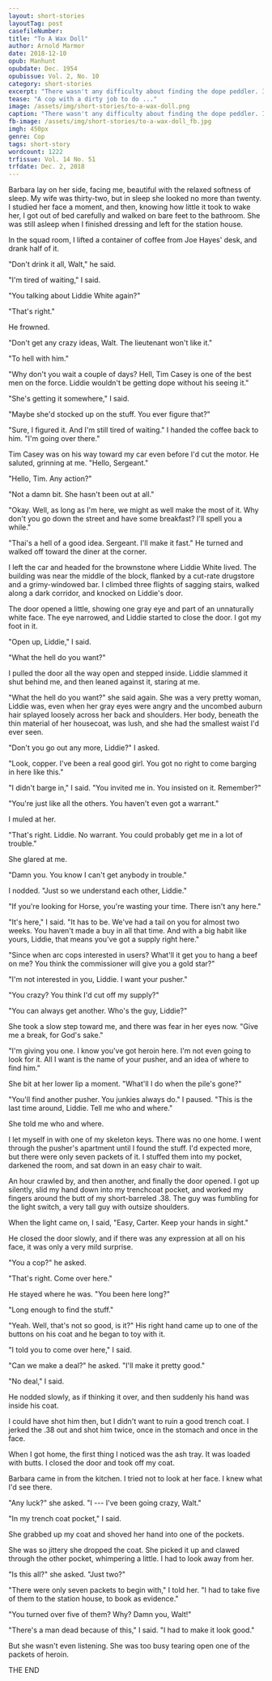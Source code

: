 ```yaml
---
layout: short-stories
layoutTag: post
casefileNumber: 
title: "To A Wax Doll"
author: Arnold Marmor
date: 2018-12-10
opub: Manhunt
opubdate: Dec. 1954
opubissue: Vol. 2, No. 10
category: short-stories
excerpt: "There wasn't any difficulty about finding the dope peddler. It was just a matter of applying a little pressure, a little murder, and she'd be happy again."
tease: "A cop with a dirty job to do ..."
image: /assets/img/short-stories/to-a-wax-doll.png
caption: "There wasn't any difficulty about finding the dope peddler. It was just a matter of applying a little pressure ..."
fb-image: /assets/img/short-stories/to-a-wax-doll_fb.jpg
imgh: 450px
genre: Cop 
tags: short-story
wordcount: 1222 
trfissue: Vol. 14 No. 51
trfdate: Dec. 2, 2018
---
```


Barbara lay on her side, facing me, beautiful with the relaxed softness of sleep. My wife was thirty-two, but in sleep she looked no more than twenty. I studied her face a moment, and then, knowing how little it took to wake her, I got out of bed carefully and walked on bare feet to the bathroom. She was still asleep when I finished dressing and left for the station house.

In the squad room, I lifted a container of coffee from Joe Hayes' desk, and drank half of it.

"Don't drink it all, Walt," he said.

"I'm tired of waiting," I said.

"You talking about Liddie White again?"

"That's right."

He frowned.

"Don't get any crazy ideas, Walt. The lieutenant won't like it."

"To hell with him."

"Why don't you wait a couple of days? Hell, Tim Casey is one of the best men on the force. Liddie wouldn't be getting dope without his seeing it."

"She's getting it somewhere," I said.

"Maybe she'd stocked up on the stuff. You ever figure that?"

"Sure, I figured it. And I'm still tired of waiting." I handed the coffee back to him. "I'm going over there."

Tim Casey was on his way toward my car even before I'd cut the motor. He saluted, grinning at me. "Hello, Sergeant."

"Hello, Tim. Any action?"

"Not a damn bit. She hasn't been out at all."

"Okay. Well, as long as I'm here, we might as well make the most of it. Why don't you go down the street and have some breakfast? I'll spell you a while."

"Thai's a hell of a good idea. Sergeant. I'll make it fast." He turned and walked off toward the diner at the corner.

I left the car and headed for the brownstone where Liddie White lived. The building was near the middle of the block, flanked by a cut-rate drugstore and a grimy-windowed bar. I climbed three flights of sagging stairs, walked along a dark corridor, and knocked on Liddie's door.

The door opened a little, showing one gray eye and part of an unnaturally white face. The eye narrowed, and Liddie started to close the door. I got my foot in it.

"Open up, Liddie," I said.

"What the hell do you want?"

I pulled the door all the way open and stepped inside. Liddie slammed it shut behind me, and then leaned against it, staring at me.

"What the hell do you want?" she said again. She was a very pretty woman, Liddie was, even when her gray eyes were angry and the uncombed auburn hair splayed loosely across her back and shoulders. Her body, beneath the thin material of her housecoat, was lush, and she had the smallest waist I'd ever seen.

"Don't you go out any more, Liddie?" I asked.

"Look, copper. I've been a real good girl. You got no right to come barging in here like this."

"I didn't barge in," I said. "You invited me in. You insisted on it. Remember?"

"You're just like all the others. You haven't even got a warrant."

I muled at her.

"That's right. Liddie. No warrant. You could probably get me in a lot of trouble."

She glared at me.

"Damn you. You know I can't get anybody in trouble."

I nodded. "Just so we understand each other, Liddie."

"If you're looking for Horse, you're wasting your time. There isn't any here."

"It's here," I said. "It has to be. We've had a tail on you for almost two weeks. You haven't made a buy in all that time. And with a big habit like yours, Liddie, that means you've got a supply right here."

"Since when arc cops interested in users? What'll it get you to hang a beef on me? You think the commissioner will give you a gold star?"

"I'm not interested in you, Liddie. I want your pusher."

"You crazy? You think I'd cut off my supply?"

"You can always get another. Who's the guy, Liddie?"

She took a slow step toward me, and there was fear in her eyes now. "Give me a break, for God's sake."

"I'm giving you one. I know you've got heroin here. I'm not even going to look for it. All I want is the name of your pusher, and an idea of where to find him."

She bit at her lower lip a moment. "What'll I do when the pile's gone?"

"You'll find another pusher. You junkies always do." I paused. "This is the last time around, Liddie. Tell me who and where."

She told me who and where.

I let myself in with one of my skeleton keys. There was no one home. I went through the pusher's apartment until I found the stuff. I'd expected more, but there were only seven packets of it. I stuffed them into my pocket, darkened the room, and sat down in an easy chair to wait.

An hour crawled by, and then another, and finally the door opened. I got up silently, slid my hand down into my trenchcoat pocket, and worked my fingers around the butt of my short-barreled .38. The guy was fumbling for the light switch, a very tall guy with outsize shoulders.

When the light came on, I said, "Easy, Carter. Keep your hands in sight."

He closed the door slowly, and if there was any expression at all on his face, it was only a very mild surprise.

"You a cop?" he asked.

"That's right. Come over here."

He stayed where he was. "You been here long?"

"Long enough to find the stuff."

"Yeah. Well, that's not so good, is it?" His right hand came up to one of the buttons on his coat and he began to toy with it.

"I told you to come over here," I said.

"Can we make a deal?" he asked. "I'll make it pretty good."

"No deal," I said.

He nodded slowly, as if thinking it over, and then suddenly his hand was inside his coat.

I could have shot him then, but I didn't want to ruin a good trench coat. I jerked the .38 out and shot him twice, once in the stomach and once in the face.

When I got home, the first thing I noticed was the ash tray. It was loaded with butts. I closed the door and took off my coat.

Barbara came in from the kitchen. I tried not to look at her face. I knew what I'd see there.

"Any luck?" she asked. "I --- I've been going crazy, Walt."

"In my trench coat pocket," I said.

She grabbed up my coat and shoved her hand into one of the pockets.

She was so jittery she dropped the coat. She picked it up and clawed through the other pocket, whimpering a little. I had to look away from her.

"Is this all?" she asked. "Just two?"

"There were only seven packets to begin with," I told her. "I had to take five of them to the station house, to book as evidence."

"You turned over five of them? Why? Damn you, Walt!"

"There's a man dead because of this," I said. "I had to make it look good."

But she wasn't even listening. She was too busy tearing open one of the packets of heroin.

<p id="theend">THE END</p>
